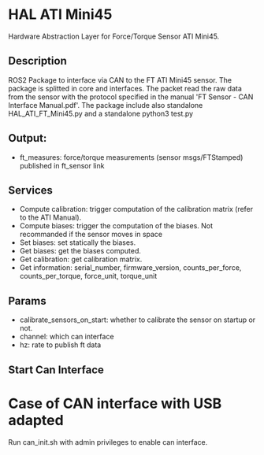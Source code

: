 # HAL ATI Mini45

Hardware Abstraction Layer for Force/Torque Sensor ATI Mini45.

## Description

ROS2 Package to interface via CAN to the FT ATI Mini45 sensor.
The package is splitted in core and interfaces.
The packet read the raw data from the sensor with the protocol specified in the manual 'FT Sensor - CAN Interface Manual.pdf'.
The package include also standalone HAL_ATI_FT_Mini45.py and a standalone python3 test.py

## Output: 

- ft_measures: 	force/torque measurements (sensor msgs/FTStamped)
	published in ft_sensor link

## Services

- Compute calibration: trigger computation of the calibration matrix (refer to the ATI Manual).
- Compute biases: trigger the computation of the biases. Not recommanded if the sensor moves in space
- Set biases: set statically the biases.
- Get biases: get the biases computed.
- Get calibration: get calibration matrix.
- Get information: serial_number, firmware_version, counts_per_force, counts_per_torque, force_unit, torque_unit

## Params

- calibrate_sensors_on_start: whether to calibrate the sensor on startup or not.
- channel: which can interface
- hz: rate to publish ft data

## Start Can Interface 

# Case of CAN interface with USB adapted

Run can_init.sh with admin privileges to enable can interface.

